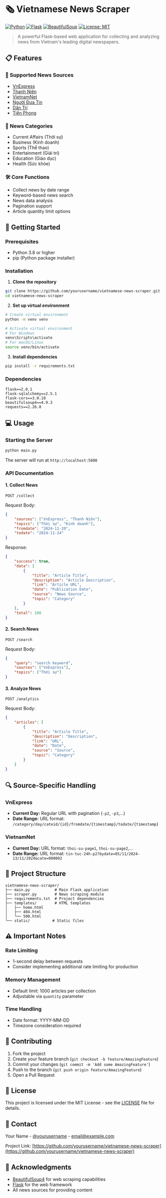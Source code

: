 # 🗞️ Vietnamese News Scraper

[![Python](https://img.shields.io/badge/python-v3.8+-blue.svg)](https://www.python.org/)
[![Flask](https://img.shields.io/badge/flask-v2.0.1-green.svg)](https://flask.palletsprojects.com/)
[![BeautifulSoup](https://img.shields.io/badge/beautifulsoup4-v4.9.3-orange.svg)](https://www.crummy.com/software/BeautifulSoup/)
[![License: MIT](https://img.shields.io/badge/License-MIT-yellow.svg)](https://opensource.org/licenses/MIT)

> A powerful Flask-based web application for collecting and analyzing news from Vietnam's leading digital newspapers.

## 📋 Features

### 📰 Supported News Sources
- [VnExpress](https://vnexpress.net/)
- [Thanh Niên](https://thanhnien.vn/)
- [VietnamNet](https://vietnamnet.vn/)
- [Người Đưa Tin](https://www.nguoiduatin.vn/)
- [Dân Trí](https://dantri.com.vn/)
- [Tiền Phong](https://tienphong.vn/)

### 📑 News Categories
- Current Affairs (Thời sự)
- Business (Kinh doanh)
- Sports (Thể thao)
- Entertainment (Giải trí)
- Education (Giáo dục)
- Health (Sức khỏe)

### 🛠️ Core Functions
- Collect news by date range
- Keyword-based news search
- News data analysis
- Pagination support
- Article quantity limit options

## 🚀 Getting Started

### Prerequisites

- Python 3.8 or higher
- pip (Python package installer)

### Installation

1. **Clone the repository**
```bash
git clone https://github.com/yourusername/vietnamese-news-scraper.git
cd vietnamese-news-scraper
```

2. **Set up virtual environment**
```bash
# Create virtual environment
python -m venv venv

# Activate virtual environment
# For Windows
venv\Scripts\activate
# For macOS/Linux
source venv/bin/activate
```

3. **Install dependencies**
```bash
pip install -r requirements.txt
```

### Dependencies
```plaintext
flask==2.0.1
flask-sqlalchemy==2.5.1
flask-cors==3.0.10
beautifulsoup4==4.9.3
requests==2.26.0
```

## 💻 Usage

### Starting the Server
```bash
python main.py
```
The server will run at `http://localhost:5000`

### API Documentation

#### 1. Collect News
```http
POST /collect
```

Request Body:
```json
{
    "sources": ["VnExpress", "Thanh Niên"],
    "topics": ["Thời sự", "Kinh doanh"],
    "fromdate": "2024-11-20",
    "todate": "2024-11-24"
}
```

Response:
```json
{
    "success": true,
    "data": [
        {
            "title": "Article Title",
            "description": "Article Description",
            "link": "Article URL",
            "date": "Publication Date",
            "source": "News Source",
            "topic": "Category"
        }
    ],
    "total": 100
}
```

#### 2. Search News
```http
POST /search
```

Request Body:
```json
{
    "query": "search keyword",
    "sources": ["VnExpress"],
    "topics": ["Thời sự"]
}
```

#### 3. Analyze News
```http
POST /analytics
```

Request Body:
```json
{
    "articles": [
        {
            "title": "Article Title",
            "description": "Description",
            "link": "URL",
            "date": "Date",
            "source": "Source",
            "topic": "Category"
        }
    ]
}
```

## 🔍 Source-Specific Handling

### VnExpress
- **Current Day:** Regular URL with pagination (`-p2`, `-p3`,...)
- **Date Range:** URL format: `/category/day/cateid/{id}/fromdate/{timestamp}/todate/{timestamp}`

### VietnamNet
- **Current Day:** URL format: `thoi-su-page1`, `thoi-su-page2`,...
- **Date Range:** URL format: `tin-tuc-24h-p2?bydate=05/11/2024-13/11/2024&cate=000002`

## 📁 Project Structure
```
vietnamese-news-scraper/
├── main.py           # Main Flask application
├── scraper.py        # News scraping module
├── requirements.txt  # Project dependencies
├── templates/        # HTML templates
│   ├── home.html
│   ├── 404.html
│   └── 500.html
└── static/          # Static files
```

## ⚠️ Important Notes

### Rate Limiting
- 1-second delay between requests
- Consider implementing additional rate limiting for production

### Memory Management
- Default limit: 1000 articles per collection
- Adjustable via `quantity` parameter

### Time Handling
- Date format: YYYY-MM-DD
- Timezone consideration required

## 🤝 Contributing

1. Fork the project
2. Create your feature branch (`git checkout -b feature/AmazingFeature`)
3. Commit your changes (`git commit -m 'Add some AmazingFeature'`)
4. Push to the branch (`git push origin feature/AmazingFeature`)
5. Open a Pull Request

## 📝 License

This project is licensed under the MIT License - see the [LICENSE](LICENSE) file for details.

## 📮 Contact

Your Name - [@yourusername](https://twitter.com/yourusername) - email@example.com

Project Link: [https://github.com/yourusername/vietnamese-news-scraper](https://github.com/yourusername/vietnamese-news-scraper)

## 🙏 Acknowledgments

* [BeautifulSoup4](https://www.crummy.com/software/BeautifulSoup/) for web scraping capabilities
* [Flask](https://flask.palletsprojects.com/) for the web framework
* All news sources for providing content
